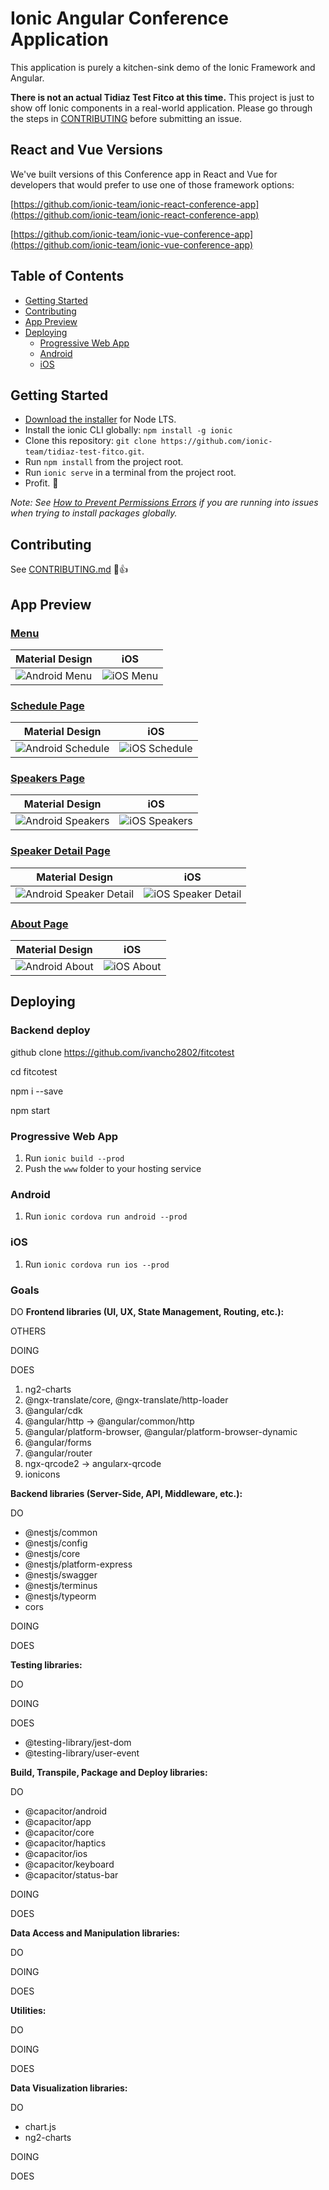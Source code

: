# Ionic Angular Conference Application

This application is purely a kitchen-sink demo of the Ionic Framework and Angular.

**There is not an actual Tidiaz Test Fitco at this time.** This project is just to show off Ionic components in a real-world application. Please go through the steps in [CONTRIBUTING](https://github.com/ionic-team/tidiaz-test-fitco/blob/main/.github/CONTRIBUTING.md) before submitting an issue.

## React and Vue Versions

We've built versions of this Conference app in React and Vue for developers that would prefer to use one of those framework options:

[https://github.com/ionic-team/ionic-react-conference-app](https://github.com/ionic-team/ionic-react-conference-app)

[https://github.com/ionic-team/ionic-vue-conference-app](https://github.com/ionic-team/ionic-vue-conference-app)

## Table of Contents
- [Getting Started](#getting-started)
- [Contributing](#contributing)
- [App Preview](#app-preview)
- [Deploying](#deploying)
  - [Progressive Web App](#progressive-web-app)
  - [Android](#android)
  - [iOS](#ios)


## Getting Started

* [Download the installer](https://nodejs.org/) for Node LTS.
* Install the ionic CLI globally: `npm install -g ionic`
* Clone this repository: `git clone https://github.com/ionic-team/tidiaz-test-fitco.git`.
* Run `npm install` from the project root.
* Run `ionic serve` in a terminal from the project root.
* Profit. :tada:

_Note: See [How to Prevent Permissions Errors](https://docs.npmjs.com/getting-started/fixing-npm-permissions) if you are running into issues when trying to install packages globally._

## Contributing

See [CONTRIBUTING.md](https://github.com/ionic-team/tidiaz-test-fitco/blob/main/.github/CONTRIBUTING.md) :tada::+1:


## App Preview

### [Menu](https://github.com/ionic-team/tidiaz-test-fitco/blob/main/src/app/app.component.html)

| Material Design  | iOS  |
| -----------------| -----|
| ![Android Menu](/resources/screenshots/android-menu.png) | ![iOS Menu](/resources/screenshots/ios-menu.png) |


### [Schedule Page](https://github.com/ionic-team/tidiaz-test-fitco/blob/main/src/app/pages/schedule/schedule.html)

| Material Design  | iOS  |
| -----------------| -----|
| ![Android Schedule](/resources/screenshots/android-schedule.png) | ![iOS Schedule](/resources/screenshots/ios-schedule.png) |

### [Speakers Page](https://github.com/ionic-team/tidiaz-test-fitco/blob/main/src/app/pages/speaker-list/speaker-list.html)

| Material Design  | iOS  |
| -----------------| -----|
| ![Android Speakers](/resources/screenshots/android-speakers.png) | ![iOS Speakers](/resources/screenshots/ios-speakers.png) |

### [Speaker Detail Page](https://github.com/ionic-team/tidiaz-test-fitco/blob/main/src/app/pages/speaker-detail/speaker-detail.html)

| Material Design  | iOS  |
| -----------------| -----|
| ![Android Speaker Detail](/resources/screenshots/android-speaker-detail.png) | ![iOS Speaker Detail](/resources/screenshots/ios-speaker-detail.png) |

### [About Page](https://github.com/ionic-team/tidiaz-test-fitco/blob/main/src/app/pages/about/about.html)

| Material Design  | iOS  |
| -----------------| -----|
| ![Android About](/resources/screenshots/android-about.png) | ![iOS About](/resources/screenshots/ios-about.png) |


## Deploying

### Backend deploy 

  github clone https://github.com/ivancho2802/fitcotest

  cd fitcotest

  npm i --save

  npm start

### Progressive Web App

1. Run `ionic build --prod`
2. Push the `www` folder to your hosting service

### Android

1. Run `ionic cordova run android --prod`

### iOS

1. Run `ionic cordova run ios --prod`


### Goals

DO
**Frontend libraries (UI, UX, State Management, Routing, etc.):**

OTHERS

DOING

DOES

1. ng2-charts
2. @ngx-translate/core, @ngx-translate/http-loader
3. @angular/cdk
4. @angular/http -> @angular/common/http
5. @angular/platform-browser,  @angular/platform-browser-dynamic
6. @angular/forms
7. @angular/router
8. ngx-qrcode2 ->  angularx-qrcode
9. ionicons


**Backend libraries (Server-Side, API, Middleware, etc.):**

DO
- @nestjs/common
- @nestjs/config
- @nestjs/core
- @nestjs/platform-express
- @nestjs/swagger
- @nestjs/terminus
- @nestjs/typeorm
- cors

DOING

DOES

**Testing libraries:**

DO

DOING

DOES

- @testing-library/jest-dom
- @testing-library/user-event


**Build, Transpile, Package and Deploy libraries:**

DO
- @capacitor/android
- @capacitor/app
- @capacitor/core
- @capacitor/haptics
- @capacitor/ios
- @capacitor/keyboard
- @capacitor/status-bar

DOING

DOES

**Data Access and Manipulation libraries:**

DO

DOING

DOES

**Utilities:**

DO

DOING

DOES


**Data Visualization libraries:**

DO
- chart.js
- ng2-charts

DOING

DOES